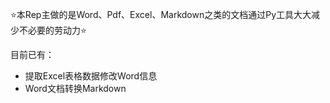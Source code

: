 ⭐本Rep主做的是Word、Pdf、Excel、Markdown之类的文档通过Py工具大大减少不必要的劳动力⭐


目前已有：

- 提取Excel表格数据修改Word信息
- Word文档转换Markdown
